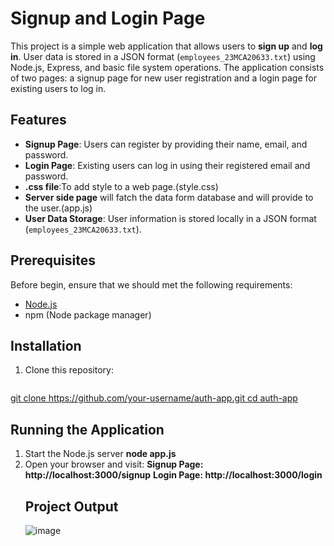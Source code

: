 # Signup and Login Page

This project is a simple web application that allows users to **sign up** and **log in**. User data is stored in a JSON format (`employees_23MCA20633.txt`) using Node.js, Express, and basic file system operations. The application consists of two pages: a signup page for new user registration and a login page for existing users to log in.

## Features

- **Signup Page**: Users can register by providing their name, email, and password.
- **Login Page**: Existing users can log in using their registered email and password.
- **.css file**:To add style to a web page.(style.css)
- **Server side page** will fatch the data form database and will provide to the user.(app.js)
- **User Data Storage**: User information is stored locally in a JSON format (`employees_23MCA20633.txt`).


## Prerequisites

Before  begin, ensure that we should met the following requirements:

- [Node.js](https://nodejs.org/) 
- npm (Node package manager)

## Installation

1. Clone this repository:

   ```bash
  [ git clone https://github.com/your-username/auth-app.git
   cd auth-app](https://github.com/RITUDPSINGH/signup-and-login-page-in-node.js)
  ##  Running the Application
  1. Start the Node.js server
     **node app.js**
 2.  Open your browser and visit:
    **Signup Page: http://localhost:3000/signup**
    **Login Page: http://localhost:3000/login**
     ## Project Output
     ![image](https://github.com/user-attachments/assets/fba1dbc6-224a-4749-9313-7d14768ae471)



